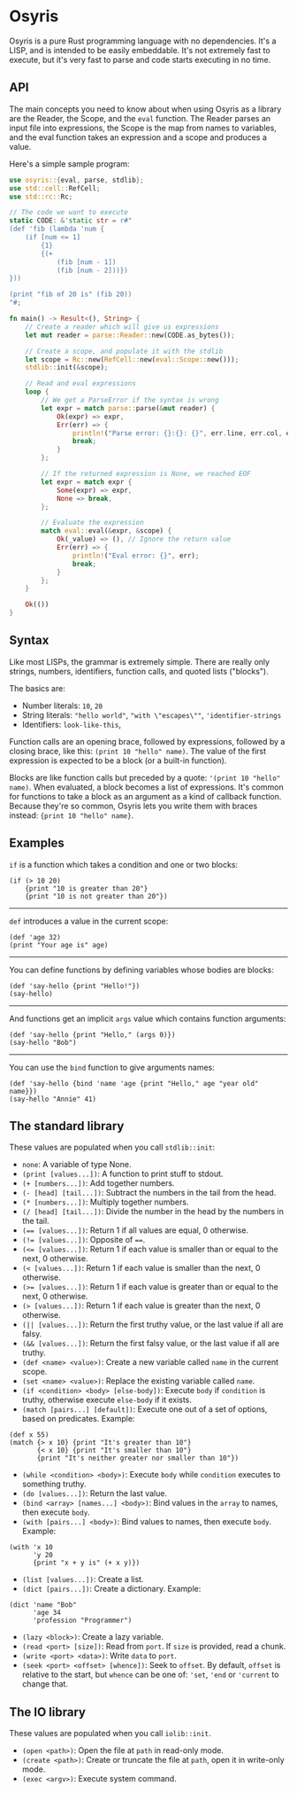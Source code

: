# Osyris

Osyris is a pure Rust programming language with no dependencies.
It's a LISP, and is intended to be easily embeddable.
It's not extremely fast to execute, but it's very fast to parse
and code starts executing in no time.

## API

The main concepts you need to know about when using Osyris as a library are
the Reader, the Scope, and the `eval` function. The Reader parses an input file
into expressions, the Scope is the map from names to variables, and the
eval function takes an expression and a scope and produces a value.

Here's a simple sample program:

```rust
use osyris::{eval, parse, stdlib};
use std::cell::RefCell;
use std::rc::Rc;

// The code we want to execute
static CODE: &'static str = r#"
(def 'fib (lambda 'num {
	(if [num <= 1]
		{1}
		{(+
			(fib [num - 1])
			(fib [num - 2]))})
}))

(print "fib of 20 is" (fib 20))
"#;

fn main() -> Result<(), String> {
    // Create a reader which will give us expressions
    let mut reader = parse::Reader::new(CODE.as_bytes());

    // Create a scope, and populate it with the stdlib
    let scope = Rc::new(RefCell::new(eval::Scope::new()));
    stdlib::init(&scope);

    // Read and eval expressions
    loop {
        // We get a ParseError if the syntax is wrong
        let expr = match parse::parse(&mut reader) {
            Ok(expr) => expr,
            Err(err) => {
                println!("Parse error: {}:{}: {}", err.line, err.col, err.msg);
                break;
            }
        };

        // If the returned expression is None, we reached EOF
        let expr = match expr {
            Some(expr) => expr,
            None => break,
        };

        // Evaluate the expression
        match eval::eval(&expr, &scope) {
            Ok(_value) => (), // Ignore the return value
            Err(err) => {
                println!("Eval error: {}", err);
                break;
            }
        };
    }

    Ok(())
}
```

## Syntax

Like most LISPs, the grammar is extremely simple. There are really only strings, numbers,
identifiers, function calls, and quoted lists ("blocks").

The basics are:

* Number literals: `10`, `20`
* String literals: `"hello world"`, `"with \"escapes\""`, `'identifier-strings`
* Identifiers: `look-like-this`,

Function calls are an opening brace, followed by expressions, followed by a closing brace,
like this: `(print 10 "hello" name)`. The value of the first expression is expected to be
a block (or a built-in function).

Blocks are like function calls but preceded by a quote: `'(print 10 "hello" name)`.
When evaluated, a block becomes a list of expressions. It's common for functions
to take a block as an argument as a kind of callback function. Because they're
so common, Osyris lets you write them with braces instead: `{print 10 "hello" name}`.

## Examples

`if` is a function which takes a condition and one or two blocks:

```osyris
(if (> 10 20)
    {print "10 is greater than 20"}
    {print "10 is not greater than 20"})
```

---

`def` introduces a value in the current scope:

```osyris
(def 'age 32)
(print "Your age is" age)
```

---

You can define functions by defining variables whose bodies are blocks:

```osyris
(def 'say-hello {print "Hello!"})
(say-hello)
```

---

And functions get an implicit `args` value which contains function arguments:

```osyris
(def 'say-hello {print "Hello," (args 0)})
(say-hello "Bob")
```

---

You can use the `bind` function to give arguments names:

```osyris
(def 'say-hello {bind 'name 'age {print "Hello," age "year old" name}})
(say-hello "Annie" 41)
```

## The standard library

These values are populated when you call `stdlib::init`:

* `none`: A variable of type None.
* `(print [values...])`: A function to print stuff to stdout.
* `(+ [numbers...])`: Add together numbers.
* `(- [head] [tail...])`: Subtract the numbers in the tail from the head.
* `(* [numbers...])`: Multiply together numbers.
* `(/ [head] [tail...])`: Divide the number in the head by the numbers in the tail.
* `(== [values...])`: Return 1 if all values are equal, 0 otherwise.
* `(!= [values...])`: Opposite of `==`.
* `(<= [values...])`: Return 1 if each value is smaller than or equal to the next, 0 otherwise.
* `(< [values...])`: Return 1 if each value is smaller than the next, 0 otherwise.
* `(>= [values...])`: Return 1 if each value is greater than or equal to the next, 0 otherwise.
* `(> [values...])`: Return 1 if each value is greater than the next, 0 otherwise.
* `(|| [values...])`: Return the first truthy value, or the last value if all are falsy.
* `(&& [values...])`: Return the first falsy value, or the last value if all are truthy.
* `(def <name> <value>)`: Create a new variable called `name` in the current scope.
* `(set <name> <value>)`: Replace the existing variable called `name`.
* `(if <condition> <body> [else-body])`: Execute `body` if `condition` is truthy,
  otherwise execute `else-body` if it exists.
* `(match [pairs...] [default])`: Execute one out of a set of options,
  based on predicates. Example:
```osyris
(def x 55)
(match {> x 10} {print "It's greater than 10"}
       {< x 10} {print "It's smaller than 10"}
       {print "It's neither greater nor smaller than 10"})
```
* `(while <condition> <body>)`: Execute `body` while `condition` executes to something truthy.
* `(do [values...])`: Return the last value.
* `(bind <array> [names...] <body>)`: Bind values in the `array` to names, then execute `body`.
* `(with [pairs...] <body>)`: Bind values to names, then execute `body`. Example:
```osyris
(with 'x 10
      'y 20
      {print "x + y is" (+ x y)})
```
* `(list [values...])`: Create a list.
* `(dict [pairs...])`: Create a dictionary. Example:
```osyris
(dict 'name "Bob"
      'age 34
      'profession "Programmer")
```
* `(lazy <block>)`: Create a lazy variable.
* `(read <port> [size])`: Read from `port`. If `size` is provided, read a chunk.
* `(write <port> <data>)`: Write `data` to `port`.
* `(seek <port> <offset> [whence])`: Seek to `offset`. By default, `offset` is relative
  to the start, but `whence` can be one of: `'set`, `'end` or `'current` to change that.

## The IO library

These values are populated when you call `iolib::init`.

* `(open <path>)`: Open the file at `path` in read-only mode.
* `(create <path>)`: Create or truncate the file at `path`, open it in write-only mode.
* `(exec <argv>)`: Execute system command.
